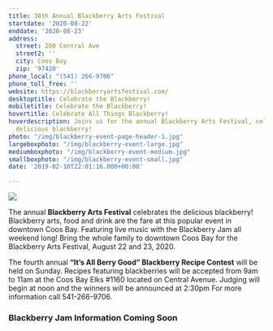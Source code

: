 ```yaml
---
title: 38th Annual Blackberry Arts Festival
startdate: '2020-08-22'
enddate: '2020-08-23'
address:
  street: 200 Central Ave
  street2: ''
  city: Coos Bay
  zip: '97420'
phone_local: "(541) 266-9706"
phone_toll_free: ''
website: https://blackberryartsfestival.com/
desktoptitle: Celebrate the Blackberry!
mobiletitle: Celebrate the Blackberry!
hovertitle: Celebrate All Things Blackberry!
hoverdescription: Joins us for the annual Blackberry Arts Festival, celebrating the
  delicious blackberry!
photo: "/img/blackberry-event-page-header-1.jpg"
largeboxphoto: "/img/blackberry-event-large.jpg"
mediumboxphoto: "/img/blackberry-event-medium.jpg"
smallboxphoto: "/img/blackberry-event-small.jpg"
date: '2019-02-10T22:01:16.000+00:00'

---
```

![](/img/blackberry-fest-blog-695-322.jpg)

The annual **Blackberry Arts Festival** celebrates the delicious blackberry! Blackberry arts, food and drink are the fare at this popular event in downtown Coos Bay. Featuring live music with the Blackberry Jam all weekend long! Bring the whole family to downtown Coos Bay for the Blackberry Arts Festival, August 22 and 23, 2020.

The fourth annual **“It’s All Berry Good” Blackberry Recipe Contest** will be held on Sunday. Recipes featuring blackberries will be accepted from 9am to 11am at the Coos Bay Elks #1160 located on Central Avenue. Judging will begin at noon and the winners will be announced at 2:30pm For more information call 541-266-9706.

### **Blackberry Jam Information Coming Soon**